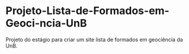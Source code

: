 # Projeto-Lista-de-Formados-em-Geoci-ncia-UnB
Projeto do estágio para criar um site lista de formados em geociência da UnB.
